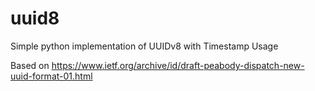 # uuid8
Simple python implementation of UUIDv8 with Timestamp Usage

Based on https://www.ietf.org/archive/id/draft-peabody-dispatch-new-uuid-format-01.html
